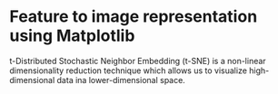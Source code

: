 # Feature to image representation using Matplotlib

t-Distributed Stochastic Neighbor Embedding (t-SNE) is a non-linear dimensionality reduction technique which allows us to visualize high-dimensional data ina lower-dimensional space.
